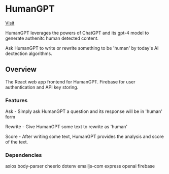 # HumanGPT

[Visit](https://humangpt.me)

HumanGPT leverages the powers of ChatGPT and its gpt-4 model to generate authenitc human detected content.

Ask HumanGPT to write or rewrite something to be 'human' by today's AI dectection algorithms.

## Overview

The React web app frontend for HumanGPT. Firebase for user authentication and API key storing.

### Features

Ask - Simply ask HumanGPT a question and its response will be in 'human' form

Rewrite - Give HumanGPT some text to rewrite as 'human'

Score - After writing some text, HumanGPT provides the analysis and score of the text.

### Dependencies
axios
body-parser
cheerio
dotenv
emailjs-com
express
openai
firebase
